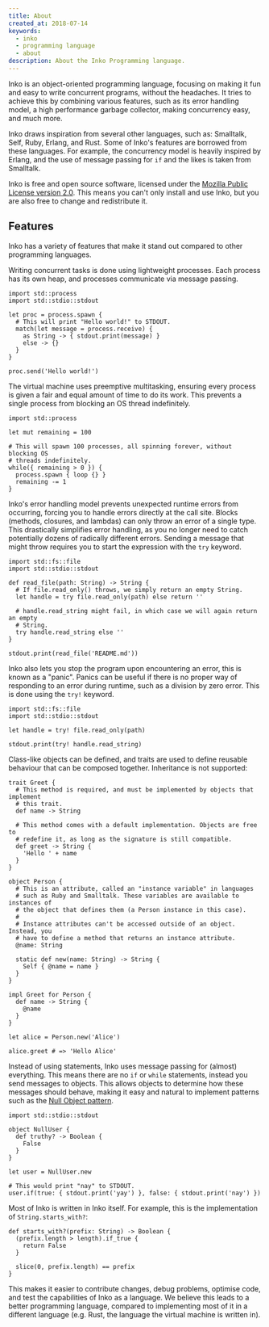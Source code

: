 ```yaml
---
title: About
created_at: 2018-07-14
keywords:
  - inko
  - programming language
  - about
description: About the Inko Programming language.
---
```


Inko is an object-oriented programming language, focusing on making it fun and
easy to write concurrent programs, without the headaches. It tries to achieve
this by combining various features, such as its error handling model, a high
performance garbage collector, making concurrency easy, and much more.

Inko draws inspiration from several other languages, such as: Smalltalk, Self,
Ruby, Erlang, and Rust. Some of Inko's features are borrowed from these
languages. For example, the concurrency model is heavily inspired by Erlang, and
the use of message passing for `if` and the likes is taken from Smalltalk.

Inko is free and open source software, licensed under the [Mozilla Public
License version 2.0](https://www.mozilla.org/en-US/MPL/2.0/). This means you
can't only install and use Inko, but you are also free to change and
redistribute it.

## Features

Inko has a variety of features that make it stand out compared to other
programming languages.

Writing concurrent tasks is done using lightweight processes. Each process has
its own heap, and processes communicate via message passing.

```inko
import std::process
import std::stdio::stdout

let proc = process.spawn {
  # This will print "Hello world!" to STDOUT.
  match(let message = process.receive) {
    as String -> { stdout.print(message) }
    else -> {}
  }
}

proc.send('Hello world!')
```

The virtual machine uses preemptive multitasking, ensuring every process is
given a fair and equal amount of time to do its work. This prevents a single
process from blocking an OS thread indefinitely.

```inko
import std::process

let mut remaining = 100

# This will spawn 100 processes, all spinning forever, without blocking OS
# threads indefinitely.
while({ remaining > 0 }) {
  process.spawn { loop {} }
  remaining -= 1
}
```

Inko's error handling model prevents unexpected runtime errors from occurring,
forcing you to handle errors directly at the call site. Blocks (methods,
closures, and lambdas) can only throw an error of a single type. This
drastically simplifies error handling, as you no longer need to catch
potentially dozens of radically different errors. Sending a message that might
throw requires you to start the expression with the `try` keyword.

```inko
import std::fs::file
import std::stdio::stdout

def read_file(path: String) -> String {
  # If file.read_only() throws, we simply return an empty String.
  let handle = try file.read_only(path) else return ''

  # handle.read_string might fail, in which case we will again return an empty
  # String.
  try handle.read_string else ''
}

stdout.print(read_file('README.md'))
```

Inko also lets you stop the program upon encountering an error, this is known as
a "panic". Panics can be useful if there is no proper way of responding to an
error during runtime, such as a division by zero error. This is done using the
`try!` keyword.

```inko
import std::fs::file
import std::stdio::stdout

let handle = try! file.read_only(path)

stdout.print(try! handle.read_string)
```

Class-like objects can be defined, and traits are used to define reusable
behaviour that can be composed together. Inheritance is not supported:

```inko
trait Greet {
  # This method is required, and must be implemented by objects that implement
  # this trait.
  def name -> String

  # This method comes with a default implementation. Objects are free to
  # redefine it, as long as the signature is still compatible.
  def greet -> String {
    'Hello ' + name
  }
}

object Person {
  # This is an attribute, called an "instance variable" in languages
  # such as Ruby and Smalltalk. These variables are available to instances of
  # the object that defines them (a Person instance in this case).
  #
  # Instance attributes can't be accessed outside of an object. Instead, you
  # have to define a method that returns an instance attribute.
  @name: String

  static def new(name: String) -> String {
    Self { @name = name }
  }
}

impl Greet for Person {
  def name -> String {
    @name
  }
}

let alice = Person.new('Alice')

alice.greet # => 'Hello Alice'
```

Instead of using statements, Inko uses message passing for (almost) everything.
This means there are no `if` or `while` statements, instead you send messages to
objects. This allows objects to determine how these messages should behave,
making it easy and natural to implement patterns such as the [Null Object
pattern](https://en.wikipedia.org/wiki/Null_object_pattern).

```inko
import std::stdio::stdout

object NullUser {
  def truthy? -> Boolean {
    False
  }
}

let user = NullUser.new

# This would print "nay" to STDOUT.
user.if(true: { stdout.print('yay') }, false: { stdout.print('nay') })
```

Most of Inko is written in Inko itself. For example, this is the implementation
of `String.starts_with?`:

```inko
def starts_with?(prefix: String) -> Boolean {
  (prefix.length > length).if_true {
    return False
  }

  slice(0, prefix.length) == prefix
}
```

This makes it easier to contribute changes, debug problems, optimise code, and
test the capabilities of Inko as a language. We believe this leads to a better
programming language, compared to implementing most of it in a different
language (e.g. Rust, the language the virtual machine is written in).

